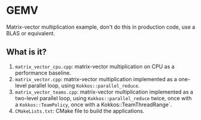 # GEMV

Matrix-vector multiplication example, don't do this in production code, use
a BLAS or equivalent.


## What is it?

1. `matrix_vector_cpu.cpp`: matrix-vector multiplication on CPU as a
   performance baseline.
1. `matrix_vector.cpp`: matrix-vector multiplication implemented as
   a one-level parallel loop, using `Kokkos::parallel_reduce`.
1. `matrix_vector_teams.cpp`: matrix-vector multiplication implemented as
   a two-level parallel loop, using `Kokkos::parallel_reduce` twice, once
   with a `Kokkos::TeamPolicy`, once with a Kokkos::TeamThreadRange`.
1. `CMakeLists.txt`: CMake file to build the applications.


